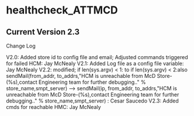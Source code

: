 # healthcheck_ATTMCD


## Current Version 2.3

Change Log 

V2.0: Added store id to config file and email; Adjusted commands triggered for failed HCM: Jay McNealy
V2.1: Added Log file as a config file variable: Jay McNealy
V2.2: modified; if len(sys.argv) < 1: to if len(sys.argv) < 2:also
      sendMail(from_addr, to_addrs,"HCM is unreachable from McD Store-(%s),contact Engineering team for further debugging.." % store_name,smpt_server) --> sendMail(ip, from_addr, to_addrs,"HCM is unreachable from McD Store-(%s),contact Engineering team for further debugging.." % store_name,smpt_server)
                                                                             : Cesar Saucedo
V2.3: Added cmds for reachable HMC: Jay McNealy
